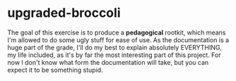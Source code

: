 # upgraded-broccoli

The goal of this exercise is to produce a **pedagogical** rootkit, which means I'm allowed to do some ugly stuff for ease of use. As the documentation is a huge part of the grade, I'll do my best to explain absolutely EVERYTHING, my life included, as it's by far the most interesting part of this project. For now I don't know what form the documentation will take, but you can expect it to be something stupid.
